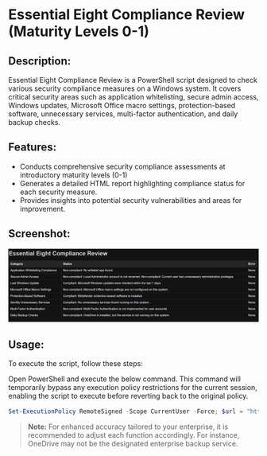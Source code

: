 # Essential Eight Compliance Review (Maturity Levels 0-1)

## Description:
Essential Eight Compliance Review is a PowerShell script designed to check various security compliance measures on a Windows system.
It covers critical security areas such as application whitelisting, secure admin access, Windows updates, Microsoft Office macro settings, protection-based software, unnecessary services, multi-factor authentication, and daily backup checks.

## Features:
- Conducts comprehensive security compliance assessments at introductory maturity levels (0-1)
- Generates a detailed HTML report highlighting compliance status for each security measure.
- Provides insights into potential security vulnerabilities and areas for improvement.

## Screenshot:
![Essential Eight Compliance Review](https://github.com/simon-im-security/Essential-Eight-Compliance-Review/blob/main/essential-eight-compliance-review-image.png)

## Usage:
To execute the script, follow these steps:

Open PowerShell and execute the below command. This command will temporarily bypass any execution policy restrictions for the current session, enabling the script to execute before reverting back to the original policy.
   ```powershell
   Set-ExecutionPolicy RemoteSigned -Scope CurrentUser -Force; $url = "https://raw.githubusercontent.com/simon-im-security/Essential-Eight-Compliance-Review/main/Essential%20Eight%20Compliance%20Review.ps1"; $tempScriptPath = "$env:TEMP\EssentialEightComplianceReview.ps1"; Invoke-WebRequest -Uri $url -OutFile $tempScriptPath; & $tempScriptPath -ExecutionPolicy Bypass
```

> **Note:** For enhanced accuracy tailored to your enterprise, it is recommended to adjust each function accordingly. For instance, OneDrive may not be the designated enterprise backup service.
